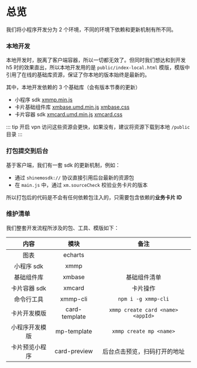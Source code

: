 # 总览

我们将小程序开发分为 2 个环境，不同的环境下依赖和更新机制有所不同。

### 本地开发

本地开发时，脱离了客户端容器，所以一切都无效了。但同时我们想达和到开发 h5 时的效果直出，所以本地开发用的是 `public/index-local.html` 模版，模版中引用了在线的基础库资源，保证了你本地的版本始终是最新的。

其中，本地开发依赖的 3 个基础库（会有版本节奏的更新）

- 小程序 sdk  [xmmp.min.js](/sdk/xmmp.min.js) 
- 卡片基础组件库 [xmbase.umd.min.js](/sdk/xmbase.umd.min.js) [xmbase.css](/sdk/xmbase.css)
- 卡片容器 sdk [xmcard.umd.min.js](/sdk/xmcard.umd.min.js) [xmcard.css](/sdk/xmcard.css)

::: tip
开启 vpn 访问这些资源会更快，如果没有，建议将资源下载到本地 `/public` 目录
:::

### 打包提交到后台

基于客户端，我们有一套 sdk 的更新机制，例如：

- 通过 `shinemosdk://` 协议直接引用后台最新的资源包
- 在 `main.js` 中，通过 `xm.sourceCheck` 校验业务卡片的版本

所以打包后的代码是不会有任何依赖包注入的，只需要包含依赖的**业务卡片 ID** 

### 维护清单

我们整套开发流程所涉及的包、工具、模版如下：

|内容|模块|备注|
|:----:|:----:|:----:|
|图表|echarts||
|小程序 sdk|xmmp||
|基础组件库|xmbase|基础组件清单|
|卡片容器 sdk|xmcard|卡片操作|
|命令行工具|xmmp-cli|`npm i -g xmmp-cli`|
|卡片开发模版|card-template|`xmmp create card <name> <appId>`|
|小程序开发模版|mp-template|`xmmp create mp <name>`|
|卡片预览小程序|card-preview|后台点击预览，扫码打开的地址|
